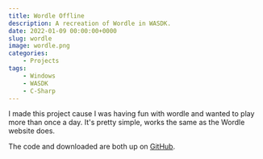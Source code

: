 ```yaml
---
title: Wordle Offline
description: A recreation of Wordle in WASDK.
date: 2022-01-09 00:00:00+0000
slug: wordle
image: wordle.png
categories:
    - Projects
tags:
    - Windows
    - WASDK
    - C-Sharp
---
```


I made this project cause I was having fun with wordle and wanted to play more than once a day. It's pretty simple, works the same as the Wordle website does.

The code and downloaded are both up on [GitHub](https://github.com/EpsiRho/Wordle-Offline).
